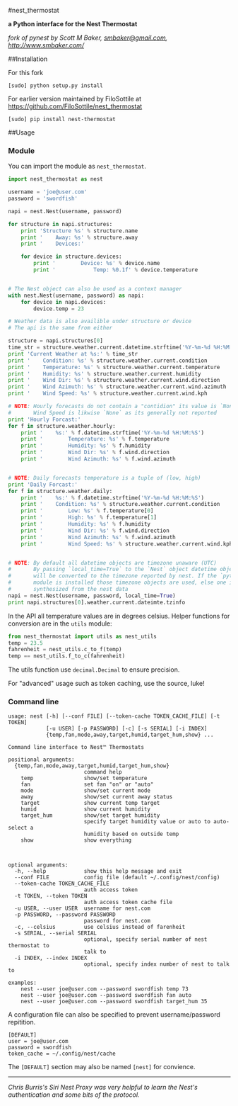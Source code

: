 #nest_thermostat

**a Python interface for the Nest Thermostat**

*fork of pynest by Scott M Baker, smbaker@gmail.com, http://www.smbaker.com/*

##Installation

For this fork

`[sudo] python setup.py install`

For earlier version maintained by FiloSottile at https://github.com/FiloSottile/nest_thermostat

`[sudo] pip install nest-thermostat`

##Usage

### Module

You can import the module as `nest_thermostat`.

```python
import nest_thermostat as nest

username = 'joe@user.com'
password = 'swordfish'

napi = nest.Nest(username, password)

for structure in napi.structures:
    print 'Structure %s' % structure.name
    print '    Away: %s' % structure.away
    print '    Devices:'

    for device in structure.devices:
        print '        Device: %s' % device.name
        print '            Temp: %0.1f' % device.temperature


# The Nest object can also be used as a context manager
with nest.Nest(username, password) as napi:
    for device in napi.devices:
        device.temp = 23

# Weather data is also availible under structure or device
# The api is the same from either

structure = napi.structures[0]
time_str = structure.weather.current.datetime.strftime('%Y-%m-%d %H:%M:%S')
print 'Current Weather at %s:' % time_str
print '    Condition: %s' % structure.weather.current.condition
print '    Temperature: %s' % structure.weather.current.temperature
print '    Humidity: %s' % structure.weather.current.humidity
print '    Wind Dir: %s' % structure.weather.current.wind.direction
print '    Wind Azimuth: %s' % structure.weather.current.wind.azimuth
print '    Wind Speed: %s' % structure.weather.current.wind.kph

# NOTE: Hourly forecasts do not contain a "contidion" its value is `None`
#       Wind Speed is likwise `None` as its generally not reported
print 'Hourly Forcast:'
for f in structure.weather.hourly:
    print '    %s:' % f.datetime.strftime('%Y-%m-%d %H:%M:%S')
    print '        Temperature: %s' % f.temperature
    print '        Humidity: %s' % f.humidity
    print '        Wind Dir: %s' % f.wind.direction
    print '        Wind Azimuth: %s' % f.wind.azimuth


# NOTE: Daily forecasts temperature is a tuple of (low, high)
print 'Daily Forcast:'
for f in structure.weather.daily:
    print '    %s:' % f.datetime.strftime('%Y-%m-%d %H:%M:%S')
    print '    Condition: %s' % structure.weather.current.condition
    print '        Low: %s' % f.temperature[0]
    print '        High: %s' % f.temperature[1]
    print '        Humidity: %s' % f.humidity
    print '        Wind Dir: %s' % f.wind.direction
    print '        Wind Azimuth: %s' % f.wind.azimuth
    print '        Wind Speed: %s' % structure.weather.current.wind.kph


# NOTE: By default all datetime objects are timezone unaware (UTC)
#       By passing `local_time=True` to the `Nest` object datetime objects
#       will be converted to the timezone reported by nest. If the `pytz`
#       module is installed those timezone objects are used, else one is
#       synthesized from the nest data
napi = nest.Nest(username, password, local_time=True)
print napi.structures[0].weather.current.dateimte.tzinfo
```

In the API all temperature values are in degrees celsius. Helper functions
for conversion are in the `utils` module:

```python
from nest_thermostat import utils as nest_utils
temp = 23.5
fahrenheit = nest_utils.c_to_f(temp)
temp == nest_utils.f_to_c(fahrenheit)
```

The utils function use `decimal.Decimal` to ensure precision.

For "advanced" usage such as token caching, use the source, luke!

### Command line
```
usage: nest [-h] [--conf FILE] [--token-cache TOKEN_CACHE_FILE] [-t TOKEN]
            [-u USER] [-p PASSWORD] [-c] [-s SERIAL] [-i INDEX]
            {temp,fan,mode,away,target,humid,target_hum,show} ...

Command line interface to Nest™ Thermostats

positional arguments:
  {temp,fan,mode,away,target,humid,target_hum,show}
                        command help
    temp                show/set temperature
    fan                 set fan "on" or "auto"
    mode                show/set current mode
    away                show/set current away status
    target              show current temp target
    humid               show current humidity
    target_hum          show/set target humidity
    					specify target humidity value or auto to auto-select a
              			humidity based on outside temp
    show                show everything



optional arguments:
  -h, --help            show this help message and exit
  --conf FILE           config file (default ~/.config/nest/config)
  --token-cache TOKEN_CACHE_FILE
                        auth access token
  -t TOKEN, --token TOKEN
                        auth access token cache file
  -u USER, --user USER  username for nest.com
  -p PASSWORD, --password PASSWORD
                        password for nest.com
  -c, --celsius         use celsius instead of farenheit
  -s SERIAL, --serial SERIAL
                        optional, specify serial number of nest thermostat to
                        talk to
  -i INDEX, --index INDEX
                        optional, specify index number of nest to talk to

examples:
    nest --user joe@user.com --password swordfish temp 73
    nest --user joe@user.com --password swordfish fan auto
    nest --user joe@user.com --password swordfish target_hum 35
```						

A configuration file can also be specified to prevent username/password repitition.

```config
[DEFAULT]
user = joe@user.com
password = swordfish
token_cache = ~/.config/nest/cache
```

The `[DEFAULT]` section may also be named `[nest]` for convience.


---

*Chris Burris's Siri Nest Proxy was very helpful to learn the Nest's authentication and some bits of the protocol.*
